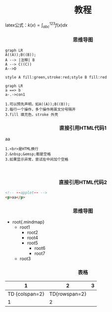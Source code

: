 <style>
h1,h3{
    text-align:center
}
</style>

# 教程
latex公式：$k(x)=\int^{123}_{abc}f(x)dx$
### 思维导图
```mermaid
graph LR
A((A));B((B));
A --> |注释| B
A --> C((C))
A-->D

style A fill:green,stroke:red;style B fill:red
```
```mermaid
graph LR
a ==> b
a-.->con1
```
```text
1.可以预先声明，如A((A));B((B));
2.每行一个操作，多个操作用英文分号隔开
3.fill 填充色，stroke 外壳
```

### 直接引用HTML代码1
<a>aa</a>   

```text
1.<br>是HTML换行
2.&nbsp;&emsp;都是空格
3.如果显示异常，尝试在中间加个空格
```
<br>

### 直接引用HTML代码2
```html
<!-- --applet-- -->
<p>aa</p>
```
### 思维导图
+ root{.mindmap}
    + root1
        + root2
        + root4
        + root5
            + root6
            + root7
    + root3
### 表格
| 1 | 2 | 3 |
| -- | -- | -- |
| TD {colspan=2}| TD{rowspan=2} |
|1|2|